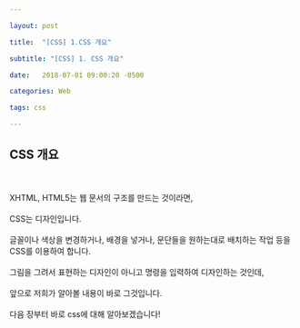 ```yaml
---

layout: post

title:  "[CSS] 1.CSS 개요"

subtitle: "[CSS] 1. CSS 개요"

date:   2018-07-01 09:00:20 -0500

categories: Web

tags: css

---
```


## CSS 개요

<br>
<br>
XHTML, HTML5는 웹 문서의 구조를 만드는 것이라면,
<br>
<br>
CSS는 디자인입니다.
<br>
<br>
글꼴이나 색상을 변경하거나, 배경을 넣거나, 문단들을 원하는대로 배치하는 작업 등을 CSS를 이용하여 합니다.
<br>
<br>
그림을 그려서 표현하는 디자인이 아니고 명령을 입력하여 디자인하는 것인데,
<br>
<br>
앞으로 저희가 알아볼 내용이 바로 그것입니다.
<br>
<br>
다음 장부터 바로 css에 대해 알아보겠습니다!
